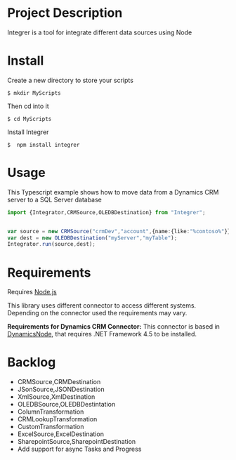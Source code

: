 # Project Description

Integrer is a tool for integrate different data sources using Node

# Install
Create a new directory to store your scripts

```
$ mkdir MyScripts
```

Then cd into it
```
$ cd MyScripts
```

Install Integrer

```
$  npm install integrer
```

# Usage

This Typescript example shows how to move data from a Dynamics CRM server to a SQL Server database

``` typescript
import {Integrator,CRMSource,OLEDBDestination} from "Integrer";


var source = new CRMSource("crmDev","account",{name:{like:"%contoso%"}});
var dest = new OLEDBDestination("myServer","myTable");
Integrator.run(source,dest);
```

# Requirements
Requires [Node.js](nodejs.org)

This library uses different connector to access different systems. Depending on the connector used the requirements may vary.

**Requirements for Dynamics CRM Connector:**
This connector is based in [DynamicsNode](https://github.com/crisfervil/DynamicsNode), that requires .NET Framework 4.5 to be installed.


# Backlog

* CRMSource,CRMDestination
* JSonSource,JSONDestination
* XmlSource,XmlDestination
* OLEDBSource,OLEDBDestintation
* ColumnTransformation
* CRMLookupTransformation
* CustomTransformation
* ExcelSource,ExcelDestination
* SharepointSource,SharepointDestination
* Add support for async Tasks and Progress
